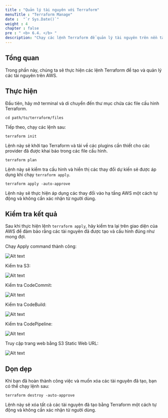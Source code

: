 ```yaml
---
title : "Quản lý tài nguyên với Terraform"
menuTitle : "Terraform Manage"
date :  "`r Sys.Date()`" 
weight : 4
chapter : false
pre : " <b> 6.4. </b> "
description: "Chạy các lệnh Terraform để quản lý tài nguyên trên nền tảng AWS, từ khởi tạo đến xóa dọn."
---
```


## Tổng quan

Trong phần này, chúng ta sẽ thực hiện các lệnh Terraform để tạo và quản lý các tài nguyên trên AWS.

## Thực hiện

Đầu tiên, hãy mở terminal và di chuyển đến thư mục chứa các file cấu hình Terraform.

```shell
cd path/to/terraform/files
```

Tiếp theo, chạy các lệnh sau:

```shell
terraform init
```

Lệnh này sẽ khởi tạo Terraform và tải về các plugins cần thiết cho các provider đã được khai báo trong các file cấu hình.

```shell
terraform plan
```

Lệnh này sẽ kiểm tra cấu hình và hiển thị các thay đổi dự kiến sẽ được áp dụng khi chạy `terraform apply`. 

```shell
terraform apply -auto-approve
```

Lệnh này sẽ thực hiện áp dụng các thay đổi vào hạ tầng AWS một cách tự động và không cần xác nhận từ người dùng. 

## Kiểm tra kết quả

Sau khi thực hiện lệnh `terraform apply`, hãy kiểm tra lại trên giao diện của AWS để đảm bảo rằng các tài nguyên đã được tạo và cấu hình đúng như mong đợi.

Chạy Apply command thành công:

![Alt text](/images/6-terraform/6.4-run/6.4.1-apply.png)

Kiểm tra S3:

![Alt text](/images/6-terraform/6.4-run/6.4.2-s3.png)

Kiểm tra CodeCommit:

![Alt text](/images/6-terraform/6.4-run/6.4.3-codecommit.png)

Kiểm tra CodeBuild:

![Alt text](/images/6-terraform/6.4-run/6.4.4-codebuild.png)

Kiểm tra CodePipeline:

![Alt text](/images/6-terraform/6.4-run/6.4.5-codepipeline.png)

Truy cập trang web bằng S3 Static Web URL:

![Alt text](/images/6-terraform/6.4-run/6.4.6-website.png)

## Dọn dẹp

Khi bạn đã hoàn thành công việc và muốn xóa các tài nguyên đã tạo, bạn có thể chạy lệnh sau:

```shell
terraform destroy -auto-approve
```

Lệnh này sẽ xóa tất cả các tài nguyên đã tạo bằng Terraform một cách tự động và không cần xác nhận từ người dùng.